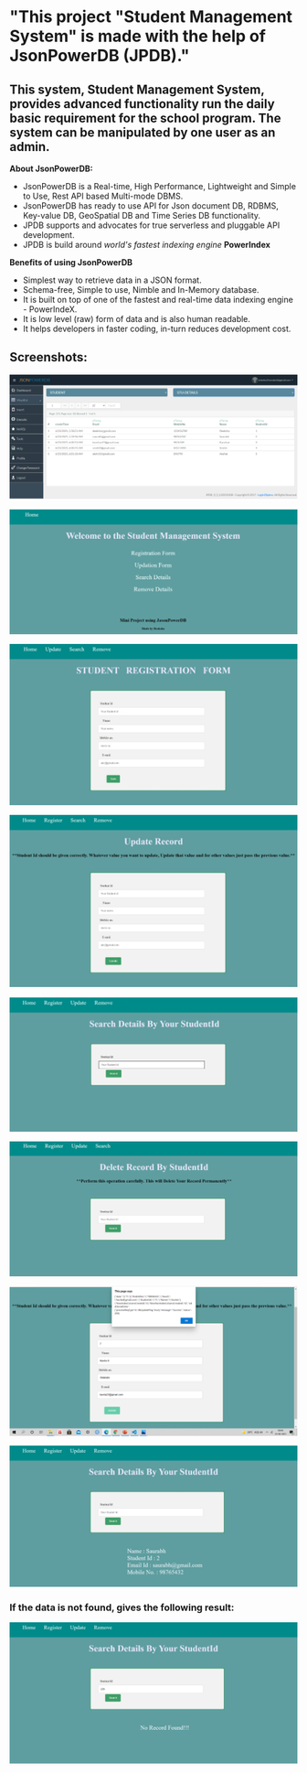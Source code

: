 # "This project "Student Management System"  is made with the help of JsonPowerDB (JPDB)." #
## This system, Student Management System, provides advanced functionality run the daily basic requirement for the school program. The system can be manipulated by one user as an admin. ##
**About JsonPowerDB:**
- JsonPowerDB is a Real-time, High Performance, Lightweight and Simple to Use, Rest API based Multi-mode DBMS.
- JsonPowerDB has ready to use API for Json document DB, RDBMS, Key-value DB, GeoSpatial DB and Time Series DB functionality.
-  JPDB supports and advocates for true serverless and pluggable API development.
-  JPDB is build around _world's fastest indexing engine_ __PowerIndex__

**Benefits of using JsonPowerDB**
- Simplest way to retrieve data in a JSON format.
- Schema-free, Simple to use, Nimble and In-Memory database.
- It is built on top of one of the fastest and real-time data indexing engine - PowerIndeX.
- It is low level (raw) form of data and is also human readable.
- It helps developers in faster coding, in-turn reduces development cost.

## Screenshots: ##
![](images/Screenshot%20(849).png)

![](images/Screenshot%20(851).png)

![](images/register%20(1).jpeg)

![](images/update.jpeg)

![](images/Screenshot%20(854).png)

![](images/Screenshot%20(855).png)

![](images/Screenshot%20(856).png)

![](images/Search1.jpeg)

### If the data is not found, gives the following result: ###
![](images/Search2.jpeg)

